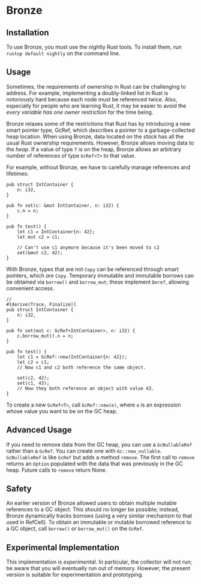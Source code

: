 # Bronze

## Installation
To use Bronze, you must use the nightly Rust tools. To install them, run `rustup default nightly` on the command line.

## Usage
Sometimes, the requirements of ownership in Rust can be challenging to address. For example, implementing a doubly-linked list in Rust is notoriously hard because each node must be referenced twice. Also, especially for people who are learning Rust, it may be easier to avoid the *every variable has one owner* restriction for the time being.

Bronze relaxes some of the restrictions that Rust has by introducing a new smart pointer type, GcRef<T>, which describes a pointer to a garbage-collected heap location. When using Bronze, data located on the *stack* has all the usual Rust ownership requirements. However, Bronze allows moving data to the *heap*. If a value of type `T` is on the heap, Bronze allows an arbitrary number of references of type `GcRef<T>` to that value.

For example, without Bronze, we have to carefully manage references and lifetimes:

````
pub struct IntContainer {
    n: i32,
}

pub fn set(c: &mut IntContainer, n: i32) {
    c.n = n;
}

pub fn test() {
    let c1 = IntContainer{n: 42};
    let mut c2 = c1;
    
    // Can't use c1 anymore because it's been moved to c2
    set(&mut c2, 42);
}
````

With Bronze, types that are not `Copy` can be referenced through smart pointers, which *are* `Copy`. Temporary immutable and immutable borrows can be obtained via `borrow()` and `borrow_mut`; these implement `Deref`, allowing convenient access.

````
// 
#[derive(Trace, Finalize)]
pub struct IntContainer {
    n: i32,
}

pub fn set(mut c: GcRef<IntContainer>, n: i32) {
    c.borrow_mut().n = n;
}

pub fn test() {
    let c1 = GcRef::new(IntContainer{n: 42});
    let c2 = c1; 
    // Now c1 and c2 both reference the same object.
    
    set(c2, 42);
    set(c1, 43);
    // Now they both reference an object with value 43.
}
````


To create a new `GcRef<T>`, call `GcRef::new(e)`, where `e` is an expression whose value you want to be on the GC heap.

## Advanced Usage
If you need to remove data from the GC heap, you can use a `GcNullableRef` rather than a `GcRef`. You can create one with `Gc::new_nullable`. `GcNullableRef` is like `GcRef` but adds a method `remove`. The first call to `remove` returns an `Option` populated with the data that was previously in the GC heap. Future calls to `remove` return None.

## Safety
An earlier version of Bronze allowed users to obtain multiple mutable references to a GC object. This should no longer be possible; instead, Bronze dynamically tracks borrows (using a very similar mechanism to that used in RefCell). To obtain an immutable or mutable borrowed reference to a GC object, call `borrow()` or `borrow_mut()` on the `GcRef`.

## Experimental Implementation
This implementation is *experimental*. In particular, the collector will not run; be aware that you will eventually run out of memory. However, the present version is suitable for experimentation and prototyping.